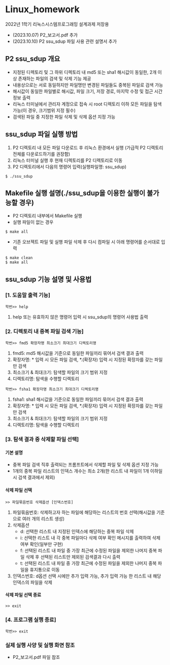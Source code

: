 # Linux_homework
2022년 1학기 리눅스시스템프로그래밍 설계과제 저장용

* (2023.10.07)  P2_보고서.pdf 추가
* (2023.10.10) P2 ssu_sdup 파일 사용 관련 설명서 추가

## P2 ssu_sdup 개요
* 지정된 디렉토리 및 그 하위 디렉토리 내 md5 또는 sha1 해시값이 동일한, 2개 이상 존재하는 파일의 검색 및 삭제 기능 제공
* 내용상으로는 서로 동일하지만 파일명만 변경된 파일들도 중복된 파일로 검색 가능
* 해시값이 동일한 파일별로 해시값, 파일 크기, 저장 경로, 마지막 수정 및 접근 시간 정보 출력
* 리눅스 터미널에서 관리자 계정으로 접속 시 root 디렉토리 이하 모든 파일을 탐색 가능(이 경우, 크기범위 지정 필수)
* 검색된 파일 중 지정한 파일 삭제 및 삭제 옵션 지정 가능
  
## ssu_sdup 파일 실행 방법
1. P2 디렉토리 내 모든 파일 다운로드 후 리눅스 환경에서 실행
(가급적 P2 디렉토리 전체를 다운로드하기를 권장함)
2. 리눅스 터미널 실행 후 현재 디렉토리를 P2 디렉토리로 이동
3. P2 디렉토리에서 다음의 명령어 입력(실행파일명: ssu_sdup)
```
$ ./ssu_sdup
```

## Makefile 실행 설명(./ssu_sdup을 이용한 실행이 불가능할 경우)
* P2 디렉토리 내부에서 Makefile 실행
* 실행 파일이 없는 경우
```
$ make all
```
* 기존 오브젝트 파일 및 실행 파일 삭제 후 다시 컴파일 시 아래 명령어를 순서대로 입력
```
$ make clean
$ make all
```

## ssu_sdup 기능 설명 및 사용법
### [1. 도움말 출력 기능]
```
학번>> help
```
1. help 또는 유효하지 않은 명령어 입력 시 ssu_sdup의 명령어 사용법 출력
  
### [2. 디렉토리 내 중복 파일 검색 기능]
```
학번>> fmd5 확장자명 최소크기 최대크기 디렉토리명
```
1. fmd5: md5 해시값을 기준으로 동일한 파일끼리 묶어서 검색 결과 출력
2. 확장자명: * 입력 시 모든 파일 검색, *.(확장자) 입력 시 지정된 확장자를 갖는 파일만 검색
3. 최소크기 & 최대크기: 탐색할 파일의 크기 범위 지정
4. 디렉토리명: 탐색을 수행할 디렉토리

```
학번>> fsha1 확장자명 최소크기 최대크기 디렉토리명
```
1. fsha1: sha1 해시값을 기준으로 동일한 파일끼리 묶어서 검색 결과 출력
2. 확장자명: * 입력 시 모든 파일 검색, *.(확장자) 입력 시 지정된 확장자를 갖는 파일만 검색
3. 최소크기 & 최대크기: 탐색할 파일의 크기 범위 지정
4. 디렉토리명: 탐색을 수행할 디렉토리

### [3. 탐색 결과 중 삭제할 파일 선택]
#### 기본 설명
* 중복 파일 검색 직후 출력되는 프롬프트에서 삭제할 파일 및 삭제 옵션 지정 가능
* 1개의 중복 파일 리스트의 인덱스 개수는 최소 2개(한 리스트 내 파일이 1개 이하일 시 검색 결과에서 제외)

#### 삭제 파일 선택
```
>> 파일묶음번호 삭제옵션 [인덱스번호]
```
1. 파일묶음번호: 삭제하고자 하는 파일에 해당하는 리스트의 번호 선택(해시값을 기준으로 여러 개의 리스트 생성)
2. 삭제옵션
   * d: 선택한 리스트 내 지정된 인덱스에 해당하는 중복 파일 삭제
   * i: 선택한 리스트 내 각 중복 파일마다 삭제 여부 확인 메시지를 출력하여 삭제 여부 확인(일부만 구현)
   * f: 선택된 리스트 내 파일 중 가장 최근에 수정된 파일을 제외한 나머지 중복 파일 삭제 후 선택된 리스트만 제외된 검색결과 다시 출력
   * t: 선택된 리스트 내 파일 중 가장 최근에 수정된 파일을 제외한 나머지 중복 파일을 휴지통으로 이동
3. 인덱스번호: d옵션 선택 시에만 추가 입력 가능, 추가 입력 가능 한 리스트 내 해당 인덱스의 파일을 삭제

#### 삭제 파일 선택 종료
```
>> exit
```

### [4. 프로그램 실행 종료]
```
학번>> exit
```

### 실제 실행 사양 및 실행 화면 참조
* P2_보고서.pdf 파일 참조
